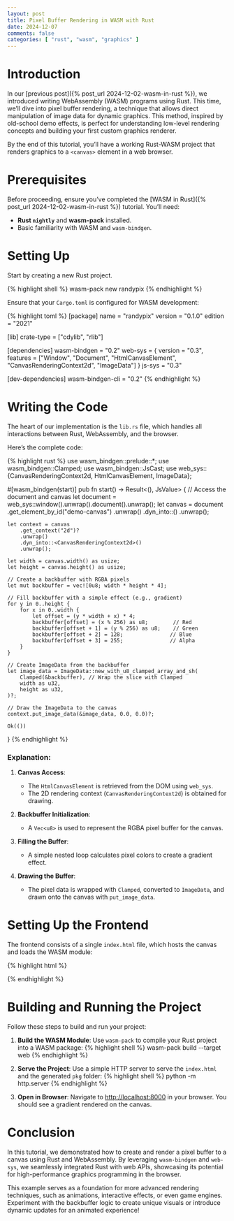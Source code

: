 ```yaml
---
layout: post
title: Pixel Buffer Rendering in WASM with Rust
date: 2024-12-07
comments: false
categories: [ "rust", "wasm", "graphics" ]
---
```


# Introduction

In our [previous post]({% post_url 2024-12-02-wasm-in-rust %}), we introduced writing WebAssembly (WASM) programs using Rust. This time, we’ll dive into pixel 
buffer rendering, a technique that allows direct manipulation of image data for dynamic graphics. This method, inspired 
by old-school demo effects, is perfect for understanding low-level rendering concepts and building your first custom 
graphics renderer.

By the end of this tutorial, you’ll have a working Rust-WASM project that renders graphics to a `<canvas>` element in a 
web browser.

# Prerequisites

Before proceeding, ensure you’ve completed the [WASM in Rust]({% post_url 2024-12-02-wasm-in-rust %}) tutorial. You’ll 
need:

- **Rust `nightly`** and **wasm-pack** installed.
- Basic familiarity with WASM and `wasm-bindgen`.

# Setting Up

Start by creating a new Rust project. 

{% highlight shell %}
wasm-pack new randypix
{% endhighlight %}

Ensure that your `Cargo.toml` is configured for WASM development:

{% highlight toml %}
[package]
name = "randypix"
version = "0.1.0"
edition = "2021"

[lib]
crate-type = ["cdylib", "rlib"]

[dependencies]
wasm-bindgen = "0.2"
web-sys = { version = "0.3", features = ["Window", "Document", "HtmlCanvasElement", "CanvasRenderingContext2d", "ImageData"] }
js-sys = "0.3"

[dev-dependencies]
wasm-bindgen-cli = "0.2"
{% endhighlight %}

# Writing the Code

The heart of our implementation is the `lib.rs` file, which handles all interactions between Rust, WebAssembly, and 
the browser. 

Here’s the complete code:

{% highlight rust %}
use wasm_bindgen::prelude::*;
use wasm_bindgen::Clamped;
use wasm_bindgen::JsCast;
use web_sys::{CanvasRenderingContext2d, HtmlCanvasElement, ImageData};

#[wasm_bindgen(start)]
pub fn start() -> Result<(), JsValue> {
    // Access the document and canvas
    let document = web_sys::window().unwrap().document().unwrap();
    let canvas = document
        .get_element_by_id("demo-canvas")
        .unwrap()
        .dyn_into::<HtmlCanvasElement>()
        .unwrap();

    let context = canvas
        .get_context("2d")?
        .unwrap()
        .dyn_into::<CanvasRenderingContext2d>()
        .unwrap();

    let width = canvas.width() as usize;
    let height = canvas.height() as usize;

    // Create a backbuffer with RGBA pixels
    let mut backbuffer = vec![0u8; width * height * 4];

    // Fill backbuffer with a simple effect (e.g., gradient)
    for y in 0..height {
        for x in 0..width {
            let offset = (y * width + x) * 4;
            backbuffer[offset] = (x % 256) as u8;        // Red
            backbuffer[offset + 1] = (y % 256) as u8;    // Green
            backbuffer[offset + 2] = 128;               // Blue
            backbuffer[offset + 3] = 255;               // Alpha
        }
    }

    // Create ImageData from the backbuffer
    let image_data = ImageData::new_with_u8_clamped_array_and_sh(
        Clamped(&backbuffer), // Wrap the slice with Clamped
        width as u32,
        height as u32,
    )?;

    // Draw the ImageData to the canvas
    context.put_image_data(&image_data, 0.0, 0.0)?;

    Ok(())
}
{% endhighlight %}

### Explanation:
1. **Canvas Access**:
   - The `HtmlCanvasElement` is retrieved from the DOM using `web_sys`.
   - The 2D rendering context (`CanvasRenderingContext2d`) is obtained for drawing.

2. **Backbuffer Initialization**:
   - A `Vec<u8>` is used to represent the RGBA pixel buffer for the canvas.

3. **Filling the Buffer**:
   - A simple nested loop calculates pixel colors to create a gradient effect.

4. **Drawing the Buffer**:
   - The pixel data is wrapped with `Clamped`, converted to `ImageData`, and drawn onto the canvas with `put_image_data`.

# Setting Up the Frontend

The frontend consists of a single `index.html` file, which hosts the canvas and loads the WASM module:

{% highlight html %}
<!DOCTYPE html>
<html lang="en">
<head>
    <meta charset="UTF-8">
    <meta name="viewport" content="width=device-width, initial-scale=1.0">
    <title>Rust WebAssembly Demo</title>
</head>
<body>
<canvas id="demo-canvas" width="800" height="600"></canvas>
<script type="module">
    import init from './pkg/randypix.js';
    init();
</script>
</body>
</html>
{% endhighlight %}

# Building and Running the Project

Follow these steps to build and run your project:

1. **Build the WASM Module**:
   Use `wasm-pack` to compile your Rust project into a WASM package:
   {% highlight shell %}
   wasm-pack build --target web
   {% endhighlight %}

2. **Serve the Project**:
   Use a simple HTTP server to serve the `index.html` and the generated `pkg` folder:
   {% highlight shell %}
   python -m http.server
   {% endhighlight %}

3. **Open in Browser**:
   Navigate to [http://localhost:8000](http://localhost:8000) in your browser. You should see a gradient rendered on the canvas.

# Conclusion

In this tutorial, we demonstrated how to create and render a pixel buffer to a canvas using Rust and WebAssembly. By 
leveraging `wasm-bindgen` and `web-sys`, we seamlessly integrated Rust with web APIs, showcasing its potential for 
high-performance graphics programming in the browser.

This example serves as a foundation for more advanced rendering techniques, such as animations, interactive effects, or 
even game engines. Experiment with the backbuffer logic to create unique visuals or introduce dynamic updates for an 
animated experience!
